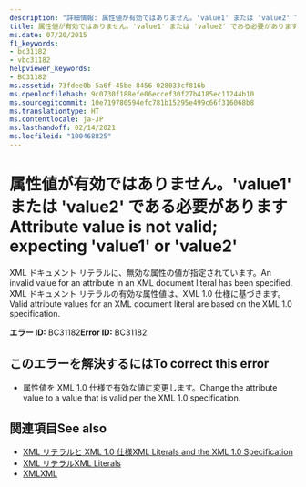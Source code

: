 ```yaml
---
description: "詳細情報: 属性値が有効ではありません。'value1' または 'value2' である必要があります"
title: 属性値が有効ではありません。'value1' または 'value2' である必要があります
ms.date: 07/20/2015
f1_keywords:
- bc31182
- vbc31182
helpviewer_keywords:
- BC31182
ms.assetid: 73fdee0b-5a6f-45be-8456-028033cf816b
ms.openlocfilehash: 9c0730f188efe06eccef30f27b4185ec11244b10
ms.sourcegitcommit: 10e719780594efc781b15295e499c66f316068b8
ms.translationtype: HT
ms.contentlocale: ja-JP
ms.lasthandoff: 02/14/2021
ms.locfileid: "100468825"
---
```

# <a name="attribute-value-is-not-valid-expecting-value1-or-value2"></a><span data-ttu-id="b0c63-103">属性値が有効ではありません。'value1' または 'value2' である必要があります</span><span class="sxs-lookup"><span data-stu-id="b0c63-103">Attribute value is not valid; expecting 'value1' or 'value2'</span></span>

<span data-ttu-id="b0c63-104">XML ドキュメント リテラルに、無効な属性の値が指定されています。</span><span class="sxs-lookup"><span data-stu-id="b0c63-104">An invalid value for an attribute in an XML document literal has been specified.</span></span> <span data-ttu-id="b0c63-105">XML ドキュメント リテラルの有効な属性値は、XML 1.0 仕様に基づきます。</span><span class="sxs-lookup"><span data-stu-id="b0c63-105">Valid attribute values for an XML document literal are based on the XML 1.0 specification.</span></span>  
  
 <span data-ttu-id="b0c63-106">**エラー ID:** BC31182</span><span class="sxs-lookup"><span data-stu-id="b0c63-106">**Error ID:** BC31182</span></span>  
  
## <a name="to-correct-this-error"></a><span data-ttu-id="b0c63-107">このエラーを解決するには</span><span class="sxs-lookup"><span data-stu-id="b0c63-107">To correct this error</span></span>  
  
- <span data-ttu-id="b0c63-108">属性値を XML 1.0 仕様で有効な値に変更します。</span><span class="sxs-lookup"><span data-stu-id="b0c63-108">Change the attribute value to a value that is valid per the XML 1.0 specification.</span></span>  
  
## <a name="see-also"></a><span data-ttu-id="b0c63-109">関連項目</span><span class="sxs-lookup"><span data-stu-id="b0c63-109">See also</span></span>

- [<span data-ttu-id="b0c63-110">XML リテラルと XML 1.0 仕様</span><span class="sxs-lookup"><span data-stu-id="b0c63-110">XML Literals and the XML 1.0 Specification</span></span>](../programming-guide/language-features/xml/xml-literals-and-the-xml-1-0-specification.md)
- [<span data-ttu-id="b0c63-111">XML リテラル</span><span class="sxs-lookup"><span data-stu-id="b0c63-111">XML Literals</span></span>](../language-reference/xml-literals/index.md)
- [<span data-ttu-id="b0c63-112">XML</span><span class="sxs-lookup"><span data-stu-id="b0c63-112">XML</span></span>](../programming-guide/language-features/xml/index.md)

